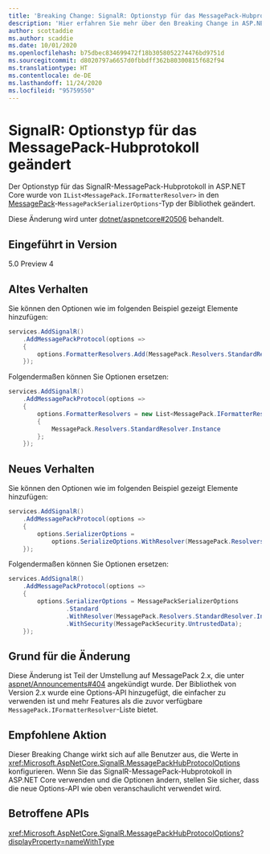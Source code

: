 ```yaml
---
title: 'Breaking Change: SignalR: Optionstyp für das MessagePack-Hubprotokoll geändert'
description: 'Hier erfahren Sie mehr über den Breaking Change in ASP.NET Core 5.0 mit dem Titel „SignalR: Optionstyp für das MessagePack-Hubprotokoll geändert'
author: scottaddie
ms.author: scaddie
ms.date: 10/01/2020
ms.openlocfilehash: b75dbec834699472f18b3058052274476bd9751d
ms.sourcegitcommit: d8020797a6657d0fbbdff362b80300815f682f94
ms.translationtype: HT
ms.contentlocale: de-DE
ms.lasthandoff: 11/24/2020
ms.locfileid: "95759550"
---
```

# <a name="signalr-messagepack-hub-protocol-options-type-changed"></a>SignalR: Optionstyp für das MessagePack-Hubprotokoll geändert

Der Optionstyp für das SignalR-MessagePack-Hubprotokoll in ASP.NET Core wurde von `IList<MessagePack.IFormatterResolver>` in den [MessagePack](https://www.nuget.org/packages/MessagePack)-`MessagePackSerializerOptions`-Typ der Bibliothek geändert.

Diese Änderung wird unter [dotnet/aspnetcore#20506](https://github.com/dotnet/aspnetcore/issues/20506) behandelt.

## <a name="version-introduced"></a>Eingeführt in Version

5.0 Preview 4

## <a name="old-behavior"></a>Altes Verhalten

Sie können den Optionen wie im folgenden Beispiel gezeigt Elemente hinzufügen:

```csharp
services.AddSignalR()
    .AddMessagePackProtocol(options =>
    {
        options.FormatterResolvers.Add(MessagePack.Resolvers.StandardResolver.Instance);
    });
```

Folgendermaßen können Sie Optionen ersetzen:

```csharp
services.AddSignalR()
    .AddMessagePackProtocol(options =>
    {
        options.FormatterResolvers = new List<MessagePack.IFormatterResolver>()
        {
            MessagePack.Resolvers.StandardResolver.Instance
        };
    });
```

## <a name="new-behavior"></a>Neues Verhalten

Sie können den Optionen wie im folgenden Beispiel gezeigt Elemente hinzufügen:

```csharp
services.AddSignalR()
    .AddMessagePackProtocol(options =>
    {
        options.SerializerOptions =
            options.SerializeOptions.WithResolver(MessagePack.Resolvers.StandardResolver.Instance);
    });
```

Folgendermaßen können Sie Optionen ersetzen:

```csharp
services.AddSignalR()
    .AddMessagePackProtocol(options =>
    {
        options.SerializerOptions = MessagePackSerializerOptions
                .Standard
                .WithResolver(MessagePack.Resolvers.StandardResolver.Instance)
                .WithSecurity(MessagePackSecurity.UntrustedData);
    });
```

## <a name="reason-for-change"></a>Grund für die Änderung

Diese Änderung ist Teil der Umstellung auf MessagePack 2.x, die unter [aspnet/Announcements#404](https://github.com/aspnet/Announcements/issues/404) angekündigt wurde. Der Bibliothek von Version 2.x wurde eine Options-API hinzugefügt, die einfacher zu verwenden ist und mehr Features als die zuvor verfügbare `MessagePack.IFormatterResolver`-Liste bietet.

## <a name="recommended-action"></a>Empfohlene Aktion

Dieser Breaking Change wirkt sich auf alle Benutzer aus, die Werte in <xref:Microsoft.AspNetCore.SignalR.MessagePackHubProtocolOptions> konfigurieren. Wenn Sie das SignalR-MessagePack-Hubprotokoll in ASP.NET Core verwenden und die Optionen ändern, stellen Sie sicher, dass die neue Options-API wie oben veranschaulicht verwendet wird.

## <a name="affected-apis"></a>Betroffene APIs

<xref:Microsoft.AspNetCore.SignalR.MessagePackHubProtocolOptions?displayProperty=nameWithType>

<!--

### Category

ASP.NET Core

### Affected APIs

`T:Microsoft.AspNetCore.SignalR.MessagePackHubProtocolOptions`

-->
